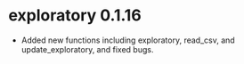 # exploratory 0.1.16
* Added new functions including exploratory, read_csv, and 
update_exploratory, and fixed bugs.
